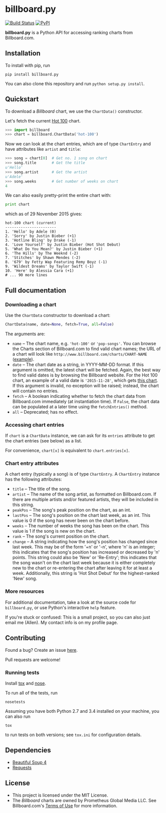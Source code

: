 billboard.py
============

[![Build Status](https://travis-ci.org/guoguo12/billboard-charts.svg)](https://travis-ci.org/guoguo12/billboard-charts)
[![PyPI](https://img.shields.io/pypi/dm/billboard.py.svg)](https://pypi.python.org/pypi/billboard.py)

**billboard.py** is a Python API for accessing ranking charts from Billboard.com.

Installation
------------

To install with pip, run

```
pip install billboard.py
```

You can also clone this repository and run `python setup.py install`.

Quickstart
----------

To download a *Billboard* chart, we use the `ChartData()` constructor.

Let's fetch the current [Hot 100](http://www.billboard.com/charts/hot-100) chart.

```Python
>>> import billboard
>>> chart = billboard.ChartData('hot-100')
```

Now we can look at the chart entries, which are of type `ChartEntry` and have attributes like `artist` and `title`:

```Python
>>> song = chart[0]  # Get no. 1 song on chart
>>> song.title       # Get the title
u'Hello'
>>> song.artist      # Get the artist
u'Adele'
>>> song.weeks       # Get number of weeks on chart
4
```

We can also easily pretty-print the entire chart with:

```Python
print chart
```

which as of 29 November 2015 gives:

```
hot-100 chart (current)
-----------------------
1. 'Hello' by Adele (0)
2. 'Sorry' by Justin Bieber (+1)
3. 'Hotline Bling' by Drake (-1)
4. 'Love Yourself' by Justin Bieber (Hot Shot Debut)
5. 'What Do You Mean?' by Justin Bieber (+1)
6. 'The Hills' by The Weeknd (-2)
7. 'Stitches' by Shawn Mendes (-2)
8. '679' by Fetty Wap Featuring Remy Boyz (-1)
9. 'Wildest Dreams' by Taylor Swift (-1)
10. 'Here' by Alessia Cara (+1)
# ... 90 more lines
```

Full documentation
------------------

### Downloading a chart

Use the `ChartData` constructor to download a chart:

```Python
ChartData(name, date=None, fetch=True, all=False)
```

The arguments are:

* `name` &ndash; The chart name, e.g. `'hot-100'` or `'pop-songs'`. You can browse the Charts section of Billboard.com to find valid chart names; the URL of a chart will look like `http://www.billboard.com/charts/CHART-NAME` ([example](http://www.billboard.com/charts/artist-100)).
* `date` &ndash; The chart date as a string, in YYYY-MM-DD format. If this argument is omitted, the latest chart will be fetched. Again, the best way to find valid dates is by browsing the Billboard website. For the Hot 100 chart, an example of a valid date is `'2015-11-28'`, which gets [this chart](http://www.billboard.com/charts/hot-100/2015-11-28). If this argument is invalid, no exception will be raised; instead, the chart will contain no entries.
* `fetch` &ndash; A boolean indicating whether to fetch the chart data from Billboard.com immediately (at instantiation time). If `False`, the chart data can be populated at a later time using the `fetchEntries()` method.
* `all` &ndash; Deprecated; has no effect.

### Accessing chart entries

If `chart` is a `ChartData` instance, we can ask for its `entries` attribute to get the chart entries (see below) as a list.

For convenience, `chart[x]` is equivalent to `chart.entries[x]`.

### Chart entry attributes

A chart entry (typically a song) is of type `ChartEntry`. A `ChartEntry` instance has the following attributes:

* `title` &ndash; The title of the song.
* `artist` &ndash; The name of the song artist, as formatted on Billboard.com. If there are multiple artists and/or featured artists, they will be included in this string.
* `peakPos` &ndash; The song's peak position on the chart, as an int.
* `lastPos` &ndash; The song's position on the chart last week, as an int. This value is 0 if the song has never been on the chart before.
* `weeks` &ndash; The number of weeks the song has been on the chart. This value is 1 if the song is new on the chart.
* `rank` &ndash; The song's current position on the chart.
* `change` &ndash; A string indicating how the song's position has changed since last week. This may be of the form '+n' or '-n', where 'n' is an integer; this indicates that the song's position has increased or decreased by 'n' points. This string could also be 'New' or 'Re-Entry'; this indicates that the song wasn't on the chart last week because it is either completely new to the chart or re-entering the chart after leaving it for at least a week. Additionally, this string is 'Hot Shot Debut' for the highest-ranked 'New' song.

### More resources

For additional documentation, take a look at the source code for `billboard.py`, or use Python's interactive `help` feature.

If you're stuck or confused: This is a small project, so you can also just email me (Allen). My contact info is on my profile page.

Contributing
------------

Found a bug? Create an issue [here](https://github.com/guoguo12/billboard-charts/issues).

Pull requests are welcome!

### Running tests

Install [tox](https://tox.readthedocs.org/en/latest/) and [nose](https://nose.readthedocs.org/en/latest/).

To run all of the tests, run

```
nosetests
```

Assuming you have both Python 2.7 and 3.4 installed on your machine, you can also run

```
tox
```

to run tests on both versions; see `tox.ini` for configuration details.

Dependencies
------------
* [Beautiful Soup 4](http://www.crummy.com/software/BeautifulSoup/)
* [Requests](http://requests.readthedocs.org/en/latest/) 

License
-------

* This project is licensed under the MIT License.
* The *Billboard* charts are owned by Prometheus Global Media LLC. See Billboard.com's [Terms of Use](http://www.billboard.com/terms-of-use) for more information.
